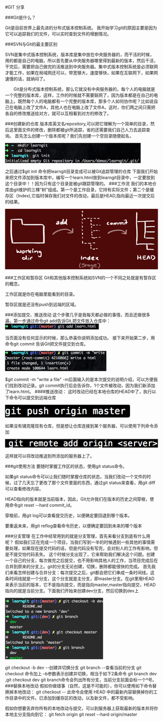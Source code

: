 #GIT 分享

###Git是什么？

Git是目前世界上最先进的分布式版本控制系统。
我开始学习git的原因主要是因为它可以追踪我们的文件，可以实时查到文件的增删情况。

###SVN与Git的最主要区别

SVN是集中式版本控制系统，版本库是集中放在中央服务器的，而干活的时候，用的都是自己的电脑，所以首先要从中央服务器哪里得到最新的版本，然后干活，干完后，需要把自己做完的活推送到中央服务器。集中式版本控制系统是必须联网才能工作，如果在局域网还可以，带宽够大，速度够快，如果在互联网下，如果网速慢的话，就纳闷了。

　　Git是分布式版本控制系统，那么它就没有中央服务器的，每个人的电脑就是一个完整的版本库，这样，工作的时候就不需要联网了，因为版本都是在自己的电脑上。既然每个人的电脑都有一个完整的版本库，那多个人如何协作呢？比如说自己在电脑上改了文件A，其他人也在电脑上改了文件A，这时，你们两之间只需把各自的修改推送给对方，就可以互相看到对方的修改了。

###创建新的仓库
版本库英文名repository,可以把它理解为一个简单的目录，然后这里面文件的修改，删除都被git所追踪，省的还需要我们自己人力去追踪查询。 首先怎么创建一个版本库呢？我们先创建一个空目录随便起名，

![Mou icon](img/a.jpg)

之后通过$git init 命令把learngit目录变成可以被Git追踪管理的仓库 下面我们开始来把文件添加到版本库中，编写一个learn.html放到learngit目录中，一定要放到这个目录中！！因为只有这个目录是被git跟踪管理的。
###工作流
我们的本地仓库由git维护的三棵“树”组成。第一个是工作目录，它持有实际文件；第二个是缓存区（Index),它临时保存我们对文件的改动，最后是HEAD,指向最近一次提交后的结果。

![Mou icon](img/gongzuo.png)

###工作区和暂存区
Git和其他版本控制系统如SVN的一个不同之处就是有暂存区的概念。

工作区就是你在电脑里能看到的目录。

暂存区就是还没有push到远端的区域。

###添加提交、推送改动
这个步骤几乎是我每天都必做的事情，而且还做很多遍。第一步通过命令git add告诉Git,把文件放入仓库中：
![Mou icon](img/add.png)

当页面没有任何显示的时候，那么恭喜你说明添加成功。 接下来开始第二步，用命令git commit 告诉Git把文件提交到仓库。

![Mou icon](img/commit.png)

$git commit -m "write a file" -m后面输入的是本次提交的说明介绍，可以方便我们找到改动记录。git commit执行后会告诉你，1个文件被改动，因为我们新添加了learn.html。
####推送改动：
这时改动已经在本地仓库的HEAD中了，执行以下命令可以提交到远端仓库

![Mou icon](img/push.png)

如果没有铺克隆现有仓库，但是想让仓库连接到某个服务器，可以使用下列命令添加

![Mou icon](img/remote.png)

这样就可以将改动推送到所添加的服务器上了。

###git使用方法
要随时掌握工作区的状态，使用git status命令。

如果git status命令可以让我们随时掌握仓库的状态，当我们改动一个文件的时候，过了几天忘了更改了那个文件里面的东西，通过git status来查看，用git diff可以查看修改内容。

HEAD指向的版本就是当前版本，因此，Git允许我们在版本的历史之间穿梭，使用命令git reset --hard commit_id。

穿梭前，用git log可以查看提交历史，以便确定要回退到哪个版本。

要重返未来，用git reflog查看命令历史，以便确定要回到未来的哪个版本

###分支管理
在工作中经常用到的就是分支管理，首先来看分支到底有什么用呢？
假如我们正在完成一个项目，当我们写到一半的时候遇到一些其他的事情需要处理，如果现在提交代码的话，但是代码没有写完，会对别人的工作有影响，但是不提交怕代码丢失。
这个时候分支出现了，它来帮助我们解决这个问题。创建一个自己的分支，每次做完之后提交，也不用影响其他人的工作，当项目完成后在合并到原来的分支上。git的分支无论创建，切换，删除都能很快的完成。
首先我们来看怎样创建与合并分支：每次提交之后，git都会把它们串成一条时间线，这条时间线就是一个分支，这个分支就是主分支，即master分支。在git里用HEAD来表示当前的版本，它不是指向提交，而是指向master,master指向提交，HEAD指向的就是当前分支。下面我们开始来创建dev分支，然后切换到dev上

![Mou icon](img/checkout.png)

git checkout -b dev  --创建并切换分支
git branch           --查看当前的分支
git checkout 命令加上 –b参数表示创建并切换，相当于如下2条命令
git branch dev ,git checkout dev
git branch命令会列出所有分支，当前分支前面会标一个*号。
###替换本地改动
假如你做错事（自然，这是不可能的），你可以使用如下命令替换掉本地改动：
git checkout -- <filename>
此命令会使用 HEAD 中的最新内容替换掉你的工作目录中的文件。已添加到缓存区的改动，以及新文件，都不受影响。

假如你想要丢弃你所有的本地改动与提交，可以到服务器上获取最新的版本并将你本地主分支指向到它：
git fetch origin
git reset --hard origin/master
